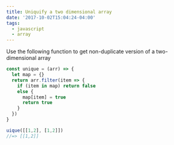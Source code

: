```yaml
---
title: Uniquify a two dimensional array
date: '2017-10-02T15:04:24-04:00'
tags:
  - javascript
  - array
---
```

Use the following function to get non-duplicate version of a two-dimensional​ array

```js
const unique = (arr) => {
  let map = {}
  return arr.filter(item => {
    if (item in map) return false
    else {
      map[item] = true
      return true
    }
  })
}

uique([[1,2], [1,2]]) 
//=> [[1,2]]
```





